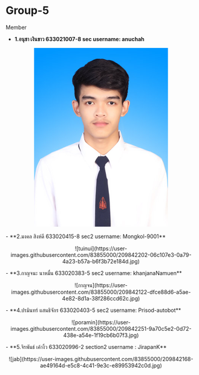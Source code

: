 # Group-5

Member
- **1.อนุชา เงินขาว      633021007-8 sec   username: anuchah**
<p align="center">
  <img src="media/anucha.jpg">
</p>
- **2.มงคล สิงห์ดี       633020415-8 sec2  username: Mongkol-9001**
<p align="center">
  ![tuinui](https://user-images.githubusercontent.com/83855000/209842202-06c107e3-0a79-4a23-b57a-b6f3b72e184d.jpg)
</p>
- **3.กาญจนะ นาหมื่น    633020383-5 sec2  username: khanjanaNamuen**
<p align="center">
  ![กาญจน](https://user-images.githubusercontent.com/83855000/209842122-dfce88d6-a5ae-4e82-8d1a-38f286ccd62c.jpg)
</p>
- **4.ปรมินทร์ แสนธิจักร   633020403-5 sec2  username: Prisod-autobot**
<p align="center">
  ![poramin](https://user-images.githubusercontent.com/83855000/209842251-9a70c5e2-0d72-438e-a54e-1f19cb6b07f3.jpg)
</p>
- **5.จิรพันธ์ เค้างิ้ว 633020996-2 section2 username : JirapanK**
<p align="center">
  ![jab](https://user-images.githubusercontent.com/83855000/209842168-ae49164d-e5c8-4c41-9e3c-e89953942c0d.jpg)
</p>
